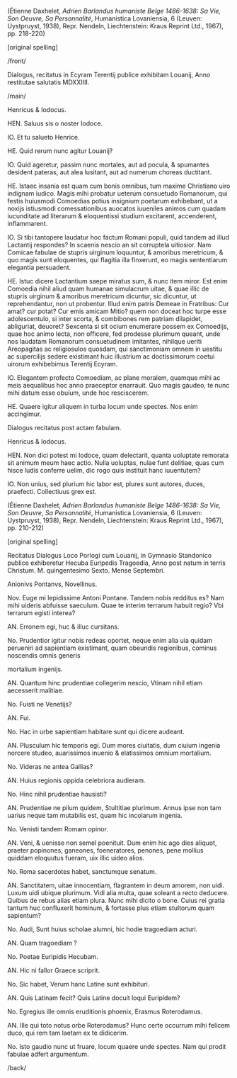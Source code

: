 (Étienne Daxhelet, *Adrien Barlandus humaniste Belge 1486-1638: Sa Vie, Son Oeuvre, Sa Personnalité*, Humanistica Lovaniensia, 6 (Leuven: Uystpruyst, 1938), Repr. Nendeln, Liechtenstein: Kraus Reprint Ltd., 1967), pp. 218-220)

\[original spelling\]

/front/

Dialogus, recitatus in Ecyram Terentij publice exhibitam Louanij, Anno restitutae salutatis MDXXIIII.

/main/

Henricus & Iodocus.

HEN. Saluus sis o noster Iodoce.

IO. Et tu salueto Henrice.

HE. Quid rerum nunc agitur Louanij?

IO. Quid ageretur, passim nunc mortales, aut ad pocula, & spumantes desident pateras, aut alea lusitant, aut ad numerum choreas ductitant.

HE. Istaec insania est quam cum bonis omnibus, tum maxime Christiano uiro indignam iudico. Magis mihi probatur ueterum consuetudo Romanorum, qui festis huiusmodi Comoedias potius insignium poetarum exhibebant, ut a noxijs istiusmodi comessationibus auocatos iuueniles animos cum quadam iucunditate ad literarum & eloquentissi studium excitarent, accenderent, inflammarent.

IO. Si tibi tantopere laudatur hoc factum Romani populi, quid tandem ad illud Lactantij respondes? In scaenis nescio an sit corruptela uitiosior. Nam Comicae fabulae de stupris uirginum loquuntur, & amoribus meretricum, & quo magis sunt eloquentes, qui flagitia illa finxerunt, eo magis sententiarum elegantia persuadent.

HE. Istuc dicere Lactantium saepe miratus sum, & nunc item miror. Est enim Comoedia nihil aliud quam humanae simulacrum uitae, & quae illic de stupris uirginum & amoribus meretricum dicuntur, sic dicuntur, ut reprehendantur, non ut probentur. Illud enim patris Demeae in Fratribus: Cur amat? cur potat? Cur emis amicam Mitio? quem non doceat hoc turpe esse adolescentulo, si inter scorta, & combibones rem patriam dilapidet, abliguriat, deuoret? Sexcenta si sit ocium enumerare possem ex Comoedijs, quae hoc animo lecta, non officere, fed prodesse plurimum queant, unde nos laudatam Romanorum consuetudinem imitantes, nihilque ueriti Areopagitas ac religiosulos quosdam, qui sanctimoniam omnem in uestitu ac supercilijs sedere existimant huic illustrium ac doctissimorum coetui uirorum exhibebimus Terentij Ecyram.

IO. Elegantem profecto Comoediam, ac plane moralem, quamque mihi ac meis aequalibus hoc anno praeceptor enarrauit. Quo magis gaudeo, te nunc mihi datum esse obuium, unde hoc resciscerem.

HE. Quaere igitur aliquem in turba locum unde spectes. Nos enim accingimur.

Dialogus recitatus post actam fabulam.

Henricus & Iodocus.

HEN. Non dici potest mi Iodoce, quam delectarit, quanta uoluptate remorata sit animum meum haec actio. Nulla uoluptas, nulae funt delitiae, quas cum hisce ludis conferre uelim, dic rogo quis instituit hanc iuuentutem?

IO. Non unius, sed plurium hic labor est, plures sunt autores, duces, praefecti. Collectiuus grex est.

(Étienne Daxhelet, *Adrien Barlandus humaniste Belge 1486-1638: Sa Vie, Son Oeuvre, Sa Personnalité*, Humanistica Lovaniensia, 6 (Leuven: Uystpruyst, 1938), Repr. Nendeln, Liechtenstein: Kraus Reprint Ltd., 1967), pp. 210-212)

\[original spelling\]

Recitatus Dialogus Loco Porlogi cum Louanij, in Gymnasio Standonico publice exhiberetur Hecuba Euripedis Tragoedia, Anno post natum in terris Christum. M. quingentesimo Sexto. Mense Septembri.

Anionivs Pontanvs, Novellinus.

Nov. Euge mi lepidissime Antoni Pontane. Tandem nobis redditus es? Nam mihi uideris abfuisse saeculum. Quae te interim terrarum habuit regio? Vbi terrarum egisti interea?

AN. Erronem egi, huc & illuc cursitans.

No. Prudentior igitur nobis redeas oportet, neque enim alia uia quidam perueniri ad sapientiam existimant, quam obeundis regionibus, cominus noscendis omnis generis

mortalium ingenijs.

AN. Quantum hinc prudentiae collegerim nescio, Vtinam nihil etiam aecesserit malitiae.

No. Fuisti ne Venetijs?

AN. Fui.

No. Hac in urbe sapientiam habitare sunt qui dicere audeant.

AN. Plusculum hic temporis egi. Dum mores ciuitatis, dum ciuium ingenia norcere studeo, auarissimos inuenio & elatissimos omnium mortalium.

No. Videras ne antea Gallias?

AN. Huius regionis oppida celebriora audieram.

No. Hinc nihil prudentiae hausisti?

AN. Prudentiae ne pilum quidem, Stultitiae plurimum. Annus ipse non tam uarius neque tam mutabilis est, quam hic incolarum ingenia.

No. Venisti tandem Romam opinor.

AN. Veni, & uenisse non semel poenituit. Dum enim hic ago dies aliquot, praeter popinones, ganeones, foeneratores, penones, pene mollius quiddam eloquutus fueram, uix illic uideo alios.

No. Roma sacerdotes habet, sanctumque senatum.

AN. Sanctitatem, uitae innocentiam, flagrantem in deum amorem, non uidi. Luxum uidi ubique plurimum. Vidi alia multa, quae soleant a recto deducere. Quibus de rebus alias etiam plura. Nunc mihi dicito o bone. Cuius rei gratia tantum huc confluxerit hominum, & fortasse plus etiam stultorum quam sapientum?

No. Audi, Sunt huius scholae alumni, hic hodie tragoediam acturi.

AN. Quam tragoediam ?

No. Poetae Euripidis Hecubam.

AN. Hic ni fallor Graece scriprit.

No. Sic habet, Verum hanc Latine sunt exhibituri.

AN. Quis Latinam fecit? Quis Latine docuit loqui Euripidem?

No. Egregius ille omnis eruditionis phoenix, Erasmus Roterodamus.

AN. Ille qui toto notus orbe Roterodamus? Hunc certe occurrum mihi felicem duco, qui rem tam laetam ex te didicerim.

No. Isto gaudio nunc ut fruare, locum quaere unde spectes. Nam qui prodit fabulae adfert argumentum.

/back/
